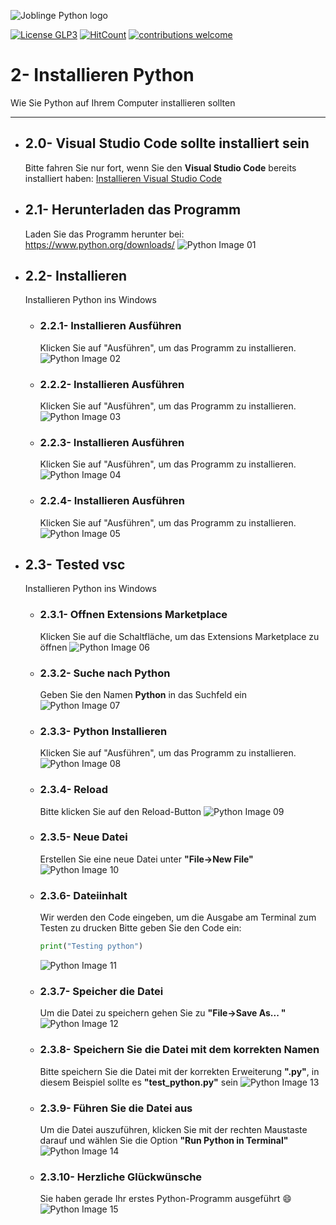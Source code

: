 ![Joblinge Python logo](pics/logo_joblinge_python.png?raw=true "Joblinge Python logo")

[![License GLP3](https://img.shields.io/badge/license-GPL3-red.svg)](LICENSE.md)
[![HitCount](http://hits.dwyl.io/fejao/joblinge_install/python.svg)](http://hits.dwyl.io/fejao/joblinge_install/python)
[![contributions welcome](https://img.shields.io/badge/contributions-welcome-brightgreen.svg?style=flat)](https://github.com/fejao/joblinge_install/issues)

2- Installieren Python
===============
Wie Sie Python auf Ihrem Computer installieren sollten
_____________________________________________

- ## 2.0- Visual Studio Code sollte installiert sein
  Bitte fahren Sie nur fort, wenn Sie den **Visual Studio Code** bereits installiert haben:
  [Installieren Visual Studio Code](../vsc/README.md)

- ## 2.1- Herunterladen das Programm
  Laden Sie das Programm herunter bei:
  https://www.python.org/downloads/
  ![Python Image 01](pics/python_01.PNG?raw=true "Python Image 01")

- ## 2.2- Installieren
  Installieren Python ins Windows

  - ### 2.2.1- Installieren Ausführen
    Klicken Sie auf "Ausführen", um das Programm zu installieren.
    ![Python Image 02](pics/python_02.PNG?raw=true "Python Image 02")

  - ### 2.2.2- Installieren Ausführen
    Klicken Sie auf "Ausführen", um das Programm zu installieren.
    ![Python Image 03](pics/python_03.PNG?raw=true "Python Image 03")

  - ### 2.2.3- Installieren Ausführen
    Klicken Sie auf "Ausführen", um das Programm zu installieren.
    ![Python Image 04](pics/python_04.PNG?raw=true "Python Image 04")

  - ### 2.2.4- Installieren Ausführen
    Klicken Sie auf "Ausführen", um das Programm zu installieren.
    ![Python Image 05](pics/python_05.PNG?raw=true "Python Image 05")


- ## 2.3- Tested vsc
  Installieren Python ins Windows

  - ### 2.3.1- Offnen Extensions Marketplace
    Klicken Sie auf die Schaltfläche, um das Extensions Marketplace zu öffnen
    ![Python Image 06](pics/python_06.PNG?raw=true "Python Image 06")

  - ### 2.3.2- Suche nach Python
    Geben Sie den Namen **Python** in das Suchfeld ein
    ![Python Image 07](pics/python_07.PNG?raw=true "Python Image 07")

  - ### 2.3.3- Python Installieren
    Klicken Sie auf "Ausführen", um das Programm zu installieren.
    ![Python Image 08](pics/python_08.PNG?raw=true "Python Image 08")

  - ### 2.3.4- Reload
    Bitte klicken Sie auf den Reload-Button
    ![Python Image 09](pics/python_09.PNG?raw=true "Python Image 09")

  - ### 2.3.5- Neue Datei
    Erstellen Sie eine neue Datei unter **"File->New File"**
    ![Python Image 10](pics/python_10.PNG?raw=true "Python Image 10")

  - ### 2.3.6- Dateiinhalt
    Wir werden den Code eingeben, um die Ausgabe am Terminal zum Testen zu drucken
    Bitte geben Sie den Code ein:
    ```python
    print("Testing python")
    ```
    ![Python Image 11](pics/python_11.PNG?raw=true "Python Image 11")

  - ### 2.3.7- Speicher die Datei
    Um die Datei zu speichern gehen Sie zu **"File->Save As... "**
    ![Python Image 12](pics/python_12.PNG?raw=true "Python Image 12")

  - ### 2.3.8- Speichern Sie die Datei mit dem korrekten Namen
    Bitte speichern Sie die Datei mit der korrekten Erweiterung **".py"**, in diesem Beispiel sollte es **"test_python.py"** sein
    ![Python Image 13](pics/python_13.PNG?raw=true "Python Image 13")

  - ### 2.3.9- Führen Sie die Datei aus
    Um die Datei auszuführen, klicken Sie mit der rechten Maustaste darauf und wählen Sie die Option **"Run Python in Terminal"**
    ![Python Image 14](pics/python_14.PNG?raw=true "Python Image 14")

  - ### 2.3.10- Herzliche Glückwünsche
    Sie haben gerade Ihr erstes Python-Programm ausgeführt :smile:
    ![Python Image 15](pics/python_15.PNG?raw=true "Python Image 15")
